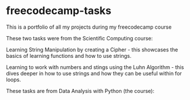 # freecodecamp-tasks

This is a portfolio of all my projects during my freecodecamp course

These two tasks were from the Scientific Computing course:

Learning String Manipulation by creating a Cipher - this showcases the basics of learning functions and how to use strings.

Learning to work with numbers and stings using the Luhn Algorithm - this dives deeper in how to use strings and how they can be useful within for loops.

These tasks are from Data Analysis with Python (the course):
